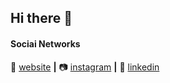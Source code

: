 ## Hi there 👋

<!--
**aadi121205/aadi121205** is a ✨ _special_ ✨ repository because its `README.md` (this file) appears on your GitHub profile.

Here are some ideas to get you started:

- 🔭 I’m currently working on ...
- 🌱 I’m currently learning ...
- 👯 I’m looking to collaborate on ...
- 🤔 I’m looking for help with ...
- 💬 Ask me about ...
- 📫 How to reach me: ...
- 😄 Pronouns: ...
- ⚡ Fun fact: ...
-->


[website]: https://funboyprojects.com/
[instagram]: https://www.instagram.com/aaadi_b/
[linkedin]: https://www.linkedin.com/in/aaditya-bhatia-170b76187/

#### Sociai Networks

🏡 [website][website] **|** 
📷 [instagram][instagram] **|** 
👔 [linkedin][linkedin]
